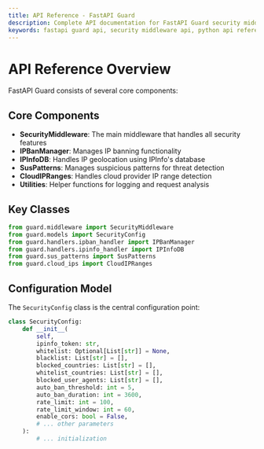 ```yaml
---
title: API Reference - FastAPI Guard
description: Complete API documentation for FastAPI Guard security middleware and its components
keywords: fastapi guard api, security middleware api, python api reference
---
```


# API Reference Overview

FastAPI Guard consists of several core components:

## Core Components

- **SecurityMiddleware**: The main middleware that handles all security features
- **IPBanManager**: Manages IP banning functionality
- **IPInfoDB**: Handles IP geolocation using IPInfo's database
- **SusPatterns**: Manages suspicious patterns for threat detection
- **CloudIPRanges**: Handles cloud provider IP range detection
- **Utilities**: Helper functions for logging and request analysis

## Key Classes

```python
from guard.middleware import SecurityMiddleware
from guard.models import SecurityConfig
from guard.handlers.ipban_handler import IPBanManager
from guard.handlers.ipinfo_handler import IPInfoDB
from guard.sus_patterns import SusPatterns
from guard.cloud_ips import CloudIPRanges
```

## Configuration Model

The `SecurityConfig` class is the central configuration point:

```python
class SecurityConfig:
    def __init__(
        self,
        ipinfo_token: str,
        whitelist: Optional[List[str]] = None,
        blacklist: List[str] = [],
        blocked_countries: List[str] = [],
        whitelist_countries: List[str] = [],
        blocked_user_agents: List[str] = [],
        auto_ban_threshold: int = 5,
        auto_ban_duration: int = 3600,
        rate_limit: int = 100,
        rate_limit_window: int = 60,
        enable_cors: bool = False,
        # ... other parameters
    ):
        # ... initialization
``` 